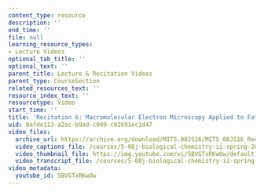 ```yaml
---
content_type: resource
description: ''
end_time: ''
file: null
learning_resource_types:
- Lecture Videos
optional_tab_title: ''
optional_text: ''
parent_title: Lecture & Recitation Videos
parent_type: CourseSection
related_resources_text: ''
resource_index_text: ''
resourcetype: Video
start_time: ''
title: 'Recitation 6: Macromolecular Electron Microscopy Applied to Fatty Acid Synthase'
uid: 8afde113-a2ac-b9ad-c049-c92691ec1d47
video_files:
  archive_url: https://archive.org/download/MIT5.08JS16/MIT5_08JS16_Recitation_06_300k.mp4
  video_captions_file: /courses/5-08j-biological-chemistry-ii-spring-2016/7a0b66a1333056328987f6d5bfba7017_5BVGTxRKwOw.vtt
  video_thumbnail_file: https://img.youtube.com/vi/5BVGTxRKwOw/default.jpg
  video_transcript_file: /courses/5-08j-biological-chemistry-ii-spring-2016/bfe63dcd2c84f79d4bf53a61582f4599_5BVGTxRKwOw.pdf
video_metadata:
  youtube_id: 5BVGTxRKwOw
---
```

